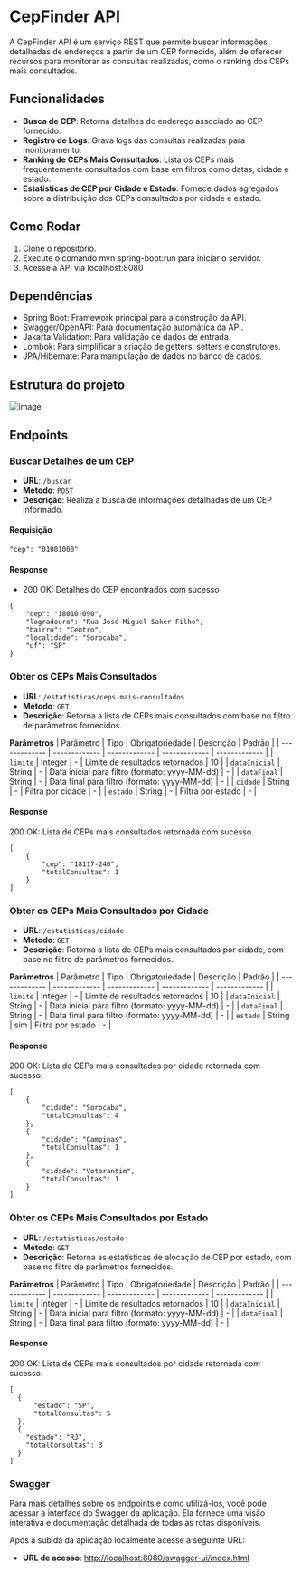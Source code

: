 # CepFinder API

A CepFinder API é um serviço REST que permite buscar informações detalhadas de endereços a partir de um CEP fornecido, além de oferecer recursos para monitorar as consultas realizadas, como o ranking dos CEPs mais consultados.

## Funcionalidades

- **Busca de CEP**: Retorna detalhes do endereço associado ao CEP fornecido.
- **Registro de Logs**: Grava logs das consultas realizadas para monitoramento.
- **Ranking de CEPs Mais Consultados**: Lista os CEPs mais frequentemente consultados com base em filtros como datas, cidade e estado.
- **Estatísticas de CEP por Cidade e Estado**: Fornece dados agregados sobre a distribuição dos CEPs consultados por cidade e estado.


## Como Rodar
1. Clone o repositório.
2. Execute o comando mvn spring-boot:run para iniciar o servidor.
3. Acesse a API via localhost:8080


## Dependências
- Spring Boot: Framework principal para a construção da API.
- Swagger/OpenAPI: Para documentação automática da API.
- Jakarta Validation: Para validação de dados de entrada.
- Lombok: Para simplificar a criação de getters, setters e construtores.
- JPA/Hibernate: Para manipulação de dados no banco de dados.


## Estrutura do projeto
![image](https://github.com/user-attachments/assets/68ec76e8-e447-4817-91d9-ad6eaeca406b)

## Endpoints
### Buscar Detalhes de um CEP
- **URL**: `/buscar`
- **Método**: `POST`
- **Descrição**: Realiza a busca de informações detalhadas de um CEP informado.
#### Requisição
```
"cep": "01001000"
```
#### Response
- 200 OK: Detalhes do CEP encontrados com sucesso
```
{
    "cep": "18010-090",
    "logradouro": "Rua José Miguel Saker Filho",
    "bairro": "Centro",
    "localidade": "Sorocaba",
    "uf": "SP"
}
```
### Obter os CEPs Mais Consultados
- **URL**: `/estatisticas/ceps-mais-consultados`
- **Método**: `GET`
- **Descrição**: Retorna a lista de CEPs mais consultados com base no filtro de parâmetros fornecidos.

**Parâmetros**
| Parâmetro       | Tipo          | Obrigatoriedade |  Descrição                                      | Padrão         |
| -------------   | ------------- | -------------   | -------------                                   | -------------  |
| `limite`        | Integer       | -               | Limite de resultados retornados                 |       10       |
| `dataInicial`   | String        | -               | Data inicial para filtro (formato: yyyy-MM-dd)  |       -        |
| `dataFinal`     | String        | -               | Data final para filtro (formato: yyyy-MM-dd)    |       -        |
| `cidade`        | String        | -               | Filtra por cidade                               |       -        |
| `estado`        | String        | -               | Filtra por estado                               |       -        |


#### Response
200 OK: Lista de CEPs mais consultados retornada com sucesso.
```
[
    {
        "cep": "18117-240",
        "totalConsultas": 1
    }
]
```
### Obter os CEPs Mais Consultados por Cidade
- **URL**: `/estatisticas/cidade`
- **Método**: `GET`
- **Descrição**: Retorna a lista de CEPs mais consultados por cidade, com base no filtro de parâmetros fornecidos.

**Parâmetros**
| Parâmetro       | Tipo          | Obrigatoriedade |  Descrição                                      | Padrão         |
| -------------   | ------------- | -------------   | -------------                                   | -------------  |
| `limite`        | Integer       | -               | Limite de resultados retornados                 |       10       |
| `dataInicial`   | String        | -               | Data inicial para filtro (formato: yyyy-MM-dd)  |       -        |
| `dataFinal`     | String        | -               | Data final para filtro (formato: yyyy-MM-dd)    |       -        |
| `estado`        | String        | sim             | Filtra por estado                               |       -        |



#### Response
200 OK: Lista de CEPs mais consultados por cidade retornada com sucesso.
```
[
    {
        "cidade": "Sorocaba",
        "totalConsultas": 4
    },
    {
        "cidade": "Campinas",
        "totalConsultas": 1
    },
    {
        "cidade": "Votorantim",
        "totalConsultas": 1
    }
]
```

### Obter os CEPs Mais Consultados por Estado
- **URL**: `/estatisticas/estado`
- **Método**: `GET`
- **Descrição**: Retorna as estatísticas de alocação de CEP por estado, com base no filtro de parâmetros fornecidos.

**Parâmetros**
| Parâmetro       | Tipo          | Obrigatoriedade |  Descrição                                      | Padrão         |
| -------------   | ------------- | -------------   | -------------                                   | -------------  |
| `limite`        | Integer       | -               | Limite de resultados retornados                 |       10       |
| `dataInicial`   | String        | -               | Data inicial para filtro (formato: yyyy-MM-dd)  |       -        |
| `dataFinal`     | String        | -               | Data final para filtro (formato: yyyy-MM-dd)    |       -        |

#### Response
200 OK: Lista de CEPs mais consultados por cidade retornada com sucesso.
```
[
  {
      "estado": "SP",
      "totalConsultas": 5
  },
  {
    "estado": "RJ",
    "totalConsultas": 3
  }
]
```
### Swagger

Para mais detalhes sobre os endpoints e como utilizá-los, você pode acessar a interface do Swagger da aplicação. Ela fornece uma visão interativa e documentação detalhada de todas as rotas disponíveis.

Após a subida da aplicação localmente acesse a seguinte URL: 
- **URL de acesso**: [http://localhost:8080/swagger-ui/index.html](http://localhost:8080/swagger-ui/index.html)



